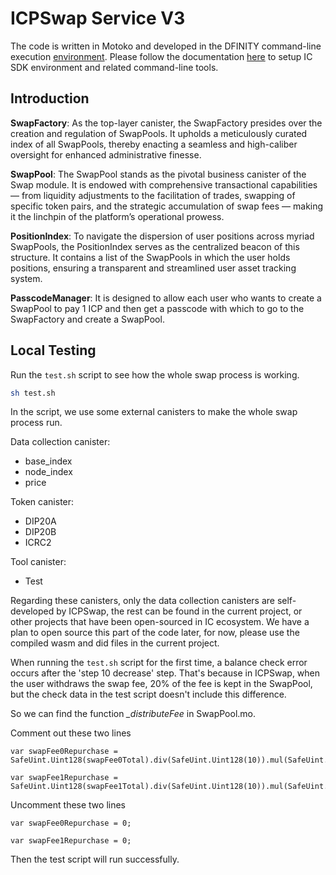 # ICPSwap Service V3

The code is written in Motoko and developed in the DFINITY command-line execution [environment](https://internetcomputer.org/docs/current/references/cli-reference/dfx-parent). Please follow the documentation [here](https://internetcomputer.org/docs/current/developer-docs/setup/install/#installing-the-ic-sdk-1) to setup IC SDK environment and related command-line tools.  

## Introduction

**SwapFactory**: As the top-layer canister, the SwapFactory presides over the creation and regulation of SwapPools. It upholds a meticulously curated index of all SwapPools, thereby enacting a seamless and high-caliber oversight for enhanced administrative finesse.

**SwapPool**: The SwapPool stands as the pivotal business canister of the Swap module. It is endowed with comprehensive transactional capabilities — from liquidity adjustments to the facilitation of trades, swapping of specific token pairs, and the strategic accumulation of swap fees — making it the linchpin of the platform’s operational prowess.

**PositionIndex**: To navigate the dispersion of user positions across myriad SwapPools, the PositionIndex serves as the centralized beacon of this structure. It contains a list of the SwapPools in which the user holds positions, ensuring a transparent and streamlined user asset tracking system.

**PasscodeManager**: It is designed to allow each user who wants to create a SwapPool to pay 1 ICP and then get a passcode with which to go to the SwapFactory and create a SwapPool.

## Local Testing

Run the `test.sh` script to see how the whole swap process is working.

```bash
sh test.sh
```

In the script, we use some external canisters to make the whole swap process run.

Data collection canister:
 - base_index
 - node_index
 - price

Token canister:
 - DIP20A
 - DIP20B
 - ICRC2

Tool canister:
 - Test

Regarding these canisters, only the data collection canisters are self-developed by ICPSwap, the rest can be found in the current project, or other projects that have been open-sourced in IC ecosystem. We have a plan to open source this part of the code later, for now, please use the compiled wasm and did files in the current project.

When running the `test.sh` script for the first time, a balance check error occurs after the 'step 10 decrease' step. That's because in ICPSwap, when the user withdraws the swap fee, 20% of the fee is kept in the SwapPool, but the check data in the test script doesn't include this difference. 

So we can find the function *_distributeFee* in SwapPool.mo.

Comment out these two lines
```motoko
var swapFee0Repurchase = SafeUint.Uint128(swapFee0Total).div(SafeUint.Uint128(10)).mul(SafeUint.Uint128(2)).val();

var swapFee1Repurchase = SafeUint.Uint128(swapFee1Total).div(SafeUint.Uint128(10)).mul(SafeUint.Uint128(2)).val();
```

Uncomment these two lines
```motoko
var swapFee0Repurchase = 0;

var swapFee1Repurchase = 0;
```

Then the test script will run successfully.
